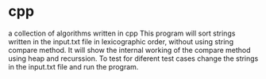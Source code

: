 # cpp
a collection of algorithms written in cpp 
This program will sort strings written in the input.txt file in lexicographic order, without using string compare method. It will show the internal working of the compare method using heap and recurssion.
To test for diferent test cases change the strings in the input.txt file and run the program.
